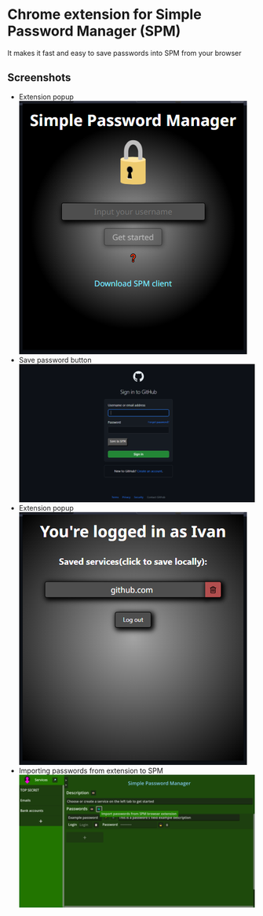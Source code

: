 # Chrome extension for Simple Password Manager (SPM)
It makes it fast and easy to save passwords into SPM from your browser

## Screenshots
- Extension popup
![Screenshot 1](Screenshots/1.png)
- Save password button
![Screenshot 2](Screenshots/2.png)
- Extension popup
![Screenshot 3](Screenshots/3.png)
- Importing passwords from extension to SPM
![Screenshot 4](Screenshots/4.png)
